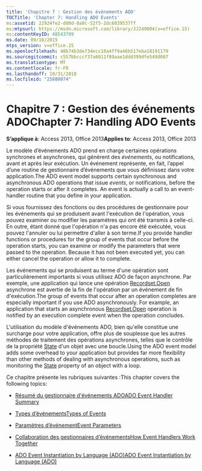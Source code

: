 ```yaml
---
title: 'Chapitre 7 : Gestion des événements ADO'
TOCTitle: 'Chapter 7: Handling ADO Events'
ms:assetid: 22924fe2-d00d-8a0c-52f5-2dc6039537ff
ms:mtpsurl: https://msdn.microsoft.com/library/JJ249004(v=office.15)
ms:contentKeyID: 48543709
ms.date: 09/18/2015
mtps_version: v=office.15
ms.openlocfilehash: 48b74b3de734ecc10a4ff9a46b517eba18191179
ms.sourcegitcommit: c557bbcccf37a6011f89aae1ddd399dfe549d087
ms.translationtype: MT
ms.contentlocale: fr-FR
ms.lasthandoff: 10/31/2018
ms.locfileid: "25880074"
---
```

# <a name="chapter-7-handling-ado-events"></a><span data-ttu-id="4b1e4-102">Chapitre 7 : Gestion des événements ADO</span><span class="sxs-lookup"><span data-stu-id="4b1e4-102">Chapter 7: Handling ADO Events</span></span>


<span data-ttu-id="4b1e4-103">**S’applique à**: Access 2013, Office 2013</span><span class="sxs-lookup"><span data-stu-id="4b1e4-103">**Applies to**: Access 2013, Office 2013</span></span>

<span data-ttu-id="4b1e4-p101">Le modèle d’événements ADO prend en charge certaines opérations synchrones et asynchrones, qui génèrent des *événements*, ou notifications, avant et après leur exécution. Un événement représente, en fait, l’appel d’une routine de gestionnaire d’événements que vous définissez dans votre application.</span><span class="sxs-lookup"><span data-stu-id="4b1e4-p101">The ADO event model supports certain synchronous and asynchronous ADO operations that issue *events*, or notifications, before the operation starts or after it completes. An event is actually a call to an event-handler routine that you define in your application.</span></span>

<span data-ttu-id="4b1e4-p102">Si vous fournissez des fonctions ou des procédures de gestionnaire pour les événements qui se produisent avant l'exécution de l'opération, vous pouvez examiner ou modifier les paramètres qui ont été transmis à celle-ci. En outre, étant donné que l'opération n'a pas encore été exécutée, vous pouvez l'annuler ou lui permettre d'aller à son terme.</span><span class="sxs-lookup"><span data-stu-id="4b1e4-p102">If you provide handler functions or procedures for the group of events that occur before the operation starts, you can examine or modify the parameters that were passed to the operation. Because it has not been executed yet, you can either cancel the operation or allow it to complete.</span></span>

<span data-ttu-id="4b1e4-p103">Les événements qui se produisent au terme d'une opération sont particulièrement importants si vous utilisez ADO de façon asynchrone. Par exemple, une application qui lance une opération [Recordset.Open](open-method-ado-recordset.md) asynchrone est avertie de la fin de l'opération par un événement de fin d'exécution.</span><span class="sxs-lookup"><span data-stu-id="4b1e4-p103">The group of events that occur after an operation completes are especially important if you use ADO asynchronously. For example, an application that starts an asynchronous [Recordset.Open](open-method-ado-recordset.md) operation is notified by an execution complete event when the operation concludes.</span></span>

<span data-ttu-id="4b1e4-110">L'utilisation du modèle d'événements ADO, bien qu'elle constitue une surcharge pour votre application, offre plus de souplesse que les autres méthodes de traitement des opérations asynchrones, telles que le contrôle de la propriété [State](state-property-ado.md) d'un objet avec une boucle.</span><span class="sxs-lookup"><span data-stu-id="4b1e4-110">Using the ADO event model adds some overhead to your application but provides far more flexibility than other methods of dealing with asynchronous operations, such as monitoring the [State](state-property-ado.md) property of an object with a loop.</span></span>

<span data-ttu-id="4b1e4-111">Ce chapitre présente les rubriques suivantes :</span><span class="sxs-lookup"><span data-stu-id="4b1e4-111">This chapter covers the following topics:</span></span>

- [<span data-ttu-id="4b1e4-112">Résumé du gestionnaire d'événements ADO</span><span class="sxs-lookup"><span data-stu-id="4b1e4-112">ADO Event Handler Summary</span></span>](ado-event-handler-summary.md)

- [<span data-ttu-id="4b1e4-113">Types d’événements</span><span class="sxs-lookup"><span data-stu-id="4b1e4-113">Types of Events</span></span>](types-of-events.md)

- [<span data-ttu-id="4b1e4-114">Paramètres d’événement</span><span class="sxs-lookup"><span data-stu-id="4b1e4-114">Event Parameters</span></span>](event-parameters.md)

- [<span data-ttu-id="4b1e4-115">Collaboration des gestionnaires d’événements</span><span class="sxs-lookup"><span data-stu-id="4b1e4-115">How Event Handlers Work Together</span></span>](how-event-handlers-work-together.md)

- [<span data-ttu-id="4b1e4-116">ADO Event Instantiation by Language (ADO)</span><span class="sxs-lookup"><span data-stu-id="4b1e4-116">ADO Event Instantiation by Language (ADO)</span></span>](ado-event-instantiation-by-language-ado.md)